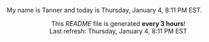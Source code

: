 My name is Tanner and today is Thursday, January 4, 8:11 PM EST.

<p align="center">This <i>README</i> file is generated <b>every 3 hours</b>!</br>Last refresh: Thursday, January 4, 8:11 PM EST<br /></p>
